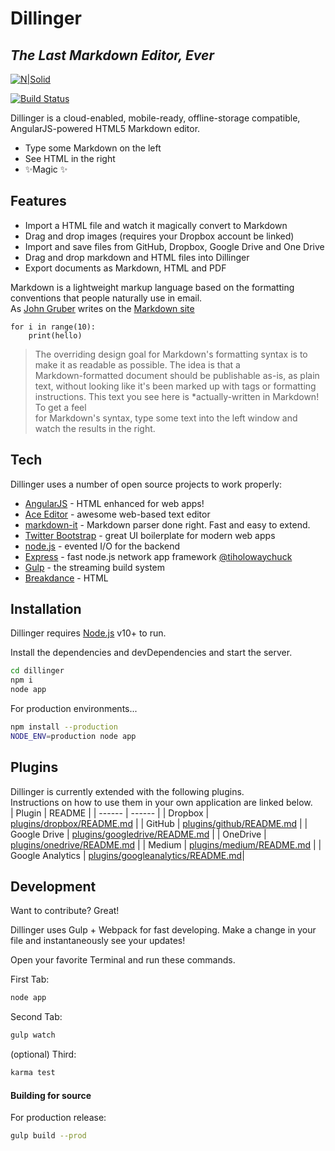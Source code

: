 # Dillinger

## _The Last Markdown Editor, Ever_

[![N|Solid](https://cldup.com/dTxpPi9lDf.thumb.png)](https://nodesource.com/products/nsolid)

[![Build Status](https://travis-ci.org/joemccann/dillinger.svg?branch=master)](https://travis-ci.org/joemccann/dillinger)


Dillinger is a cloud-enabled, mobile-ready, offline-storage compatible, AngularJS-powered HTML5 Markdown editor.  

- Type some Markdown on the left
- See HTML in the right
- ✨Magic ✨

## Features

- Import a HTML file and watch it magically convert to Markdown
- Drag and drop images (requires your Dropbox account be linked)
- Import and save files from GitHub, Dropbox, Google Drive and One Drive
- Drag and drop markdown and HTML files into Dillinger
- Export documents as Markdown, HTML and PDF

Markdown is a lightweight markup language based on the formatting conventions that people naturally use in email.  
As [John Gruber](www.github.com) writes on the [Markdown site](www.github.com)  

```
for i in range(10): 
    print(hello)
  ```
> The overriding design goal for Markdown's
> formatting syntax is to make it as readable
> as possible. The idea is that a  
> Markdown-formatted document should be
> publishable as-is, as plain text, without
> looking like it's been marked up with tags
> or formatting instructions.
This text you see here is *actually-written in Markdown! To get a feel  
for Markdown's syntax, type some text into the left window and  
watch the results in the right.  

## Tech
Dillinger uses a number of open source projects to work properly:  
- [AngularJS](www.github.com) - HTML enhanced for web apps!
- [Ace Editor](www.github.com) - awesome web-based text editor
- [markdown-it](www.github.com) - Markdown parser done right. Fast and easy to extend.
- [Twitter Bootstrap](www.github.com) - great UI boilerplate for modern web apps
- [node.js](www.github.com) - evented I/O for the backend
- [Express](www.github.com) - fast node.js network app framework [@tiholowaychuck](www.github.com)
- [Gulp](www.github.com) - the streaming build system
- [Breakdance](www.github.com) - HTML

## Installation
Dillinger requires [Node.js](www.github.com) v10+ to run.  

Install the dependencies and devDependencies and start the server.  

```sh
cd dillinger
npm i
node app
```

For production environments...

```sh
npm install --production
NODE_ENV=production node app
```

## Plugins  

Dillinger is currently extended with the following plugins.  
Instructions on how to use them in your own application are linked below.  
| Plugin | README |
| ------ | ------ |
| Dropbox | [plugins/dropbox/README.md](www.github.com) |
| GitHub | [plugins/github/README.md](www.github.com) |
| Google Drive | [plugins/googledrive/README.md](www.github.com) |
| OneDrive | [plugins/onedrive/README.md](www.github.com) |
| Medium | [plugins/medium/README.md](www.github.com) |
| Google Analytics | [plugins/googleanalytics/README.md](www.github.com)|

## Development

Want to contribute? Great!

Dillinger uses Gulp + Webpack for fast developing.
Make a change in your file and instantaneously see your updates!

Open your favorite Terminal and run these commands.

First Tab:

```sh
node app
```

Second Tab:

```sh
gulp watch
```

(optional) Third:

```sh
karma test
```

#### Building for source

For production release:

```sh
gulp build --prod
```
